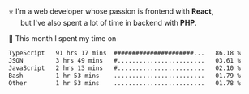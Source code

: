 ⭐ I'm a web developer whose passion is frontend with <b>React</b>,<br/>
&nbsp; &nbsp; &nbsp; but I've also spent a lot of time in backend with <b>PHP</b>.

📅 This month I spent my time on

<!--START_SECTION:waka-->

```txt
TypeScript   91 hrs 17 mins  ######################...   86.18 %
JSON         3 hrs 49 mins   #........................   03.61 %
JavaScript   2 hrs 13 mins   #........................   02.10 %
Bash         1 hr 53 mins    .........................   01.79 %
Other        1 hr 53 mins    .........................   01.78 %
```

<!--END_SECTION:waka-->
